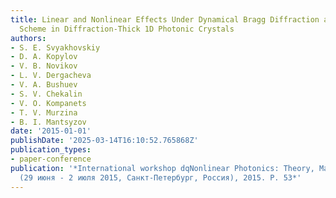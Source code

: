 ```yaml
---
title: Linear and Nonlinear Effects Under Dynamical Bragg Diffraction at the Laue
  Scheme in Diffraction-Thick 1D Photonic Crystals
authors:
- S. E. Svyakhovskiy
- D. A. Kopylov
- V. B. Novikov
- L. V. Dergacheva
- V. A. Bushuev
- S. V. Chekalin
- V. O. Kompanets
- T. V. Murzina
- B. I. Mantsyzov
date: '2015-01-01'
publishDate: '2025-03-14T16:10:52.765868Z'
publication_types:
- paper-conference
publication: '*International workshop dqNonlinear Photonics: Theory, Materials, Applicationsdq
  (29 июня - 2 июля 2015, Санкт-Петербург, Россия), 2015. P. 53*'
---
```

